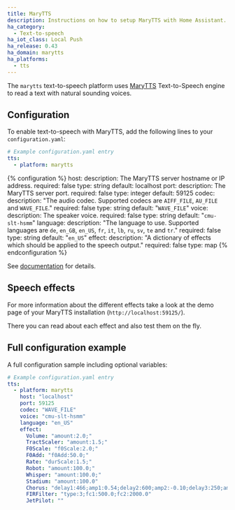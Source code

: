 ```yaml
---
title: MaryTTS
description: Instructions on how to setup MaryTTS with Home Assistant.
ha_category:
  - Text-to-speech
ha_iot_class: Local Push
ha_release: 0.43
ha_domain: marytts
ha_platforms:
  - tts
---
```


The `marytts` text-to-speech platform uses [MaryTTS](http://mary.dfki.de/) Text-to-Speech engine to read a text with natural sounding voices.

## Configuration

To enable text-to-speech with MaryTTS, add the following lines to your `configuration.yaml`:

```yaml
# Example configuration.yaml entry
tts:
  - platform: marytts
```

{% configuration %}
host:
  description: The MaryTTS server hostname or IP address.
  required: false
  type: string
  default: localhost
port:
  description: The MaryTTS server port.
  required: false
  type: integer
  default: 59125
codec:
  description: "The audio codec. Supported codecs are `AIFF_FILE`, `AU_FILE` and `WAVE_FILE`."
  required: false
  type: string
  default: "`WAVE_FILE`"
voice:
  description: The speaker voice.
  required: false
  type: string
  default: "`cmu-slt-hsmm`"
language:
  description: "The language to use. Supported languages are `de`, `en_GB`, `en_US`, `fr`, `it`, `lb`, `ru`, `sv`, `te` and `tr`."
  required: false
  type: string
  default: "`en_US`"
effect:
  description: "A dictionary of effects which should be applied to the speech output."
  required: false
  type: map
{% endconfiguration %}

See [documentation](http://mary.dfki.de/documentation/index.html) for details.

## Speech effects

For more information about the different effects take a look at the demo page of your MaryTTS installation (`http://localhost:59125/`).

There you can read about each effect and also test them on the fly.

## Full configuration example

A full configuration sample including optional variables:

```yaml
# Example configuration.yaml entry
tts:
  - platform: marytts
    host: "localhost"
    port: 59125
    codec: "WAVE_FILE"
    voice: "cmu-slt-hsmm"
    language: "en_US"
    effect:
      Volume: "amount:2.0;"
      TractScaler: "amount:1.5;"
      F0Scale: "f0Scale:2.0;"
      F0Add: "f0Add:50.0;"
      Rate: "durScale:1.5;"
      Robot: "amount:100.0;"
      Whisper: "amount:100.0;"
      Stadium: "amount:100.0"
      Chorus: "delay1:466;amp1:0.54;delay2:600;amp2:-0.10;delay3:250;amp3:0.30"
      FIRFilter: "type:3;fc1:500.0;fc2:2000.0"
      JetPilot: ""
```
